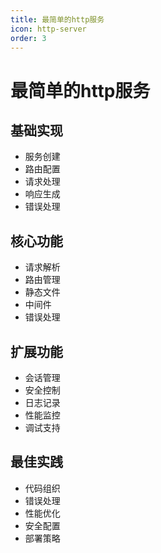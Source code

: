 ```yaml
---
title: 最简单的http服务
icon: http-server
order: 3
---
```


# 最简单的http服务

## 基础实现
- 服务创建
- 路由配置
- 请求处理
- 响应生成
- 错误处理

## 核心功能
- 请求解析
- 路由管理
- 静态文件
- 中间件
- 错误处理

## 扩展功能
- 会话管理
- 安全控制
- 日志记录
- 性能监控
- 调试支持

## 最佳实践
- 代码组织
- 错误处理
- 性能优化
- 安全配置
- 部署策略
